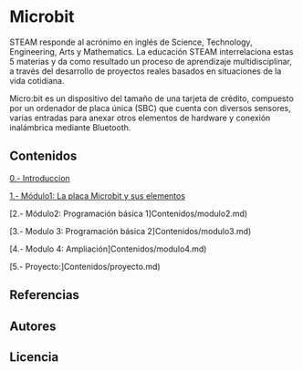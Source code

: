 # Microbit
STEAM responde al acrónimo en inglés de Science, Technology, Engineering, Arts y Mathematics. La educación STEAM interrelaciona estas 5 materias y da como resultado un proceso de aprendizaje multidisciplinar, a través del desarrollo de proyectos reales basados en situaciones de la vida cotidiana.

Micro:bit es un dispositivo del tamaño de una tarjeta de crédito, compuesto por un ordenador de placa única (SBC) que cuenta con diversos sensores, varias entradas para anexar otros elementos de hardware y conexión inalámbrica mediante Bluetooth.

## Contenidos 

[0.- Introduccion](Contenidos/introduccion.md)

[1.- Módulo1: La placa Microbit y sus elementos](Contenidos/modulo1.md)

[2.- Módulo2: Programación básica  1]Contenidos/modulo2.md)

[3.- Modulo 3: Programación básica 2]Contenidos/modulo3.md)

[4.- Modulo 4: Ampliación]Contenidos/modulo4.md)

[5.- Proyecto:]Contenidos/proyecto.md)

## Referencias 

## Autores

## Licencia

